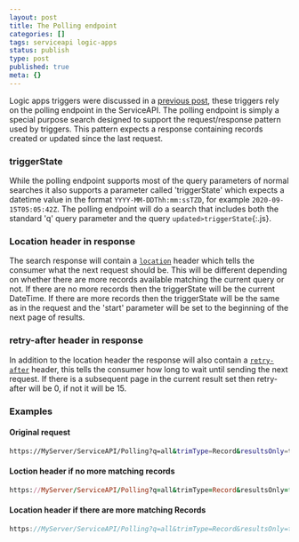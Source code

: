 ```yaml
---
layout: post
title: The Polling endpoint
categories: []
tags: serviceapi logic-apps
status: publish
type: post
published: true
meta: {}
---
```


Logic apps triggers were discussed in a [previous post](http://hprm.info/Logic-Apps-Teams_Integration/), these triggers rely on the polling endpoint in the ServiceAPI. The polling endpoint is simply a special purpose search designed to support the request/response pattern used by triggers. This pattern expects a response containing records created or updated since the last request.

### triggerState

While the polling endpoint supports most of the query parameters of normal searches it also supports a parameter called 'triggerState' which expects a datetime value in the format `YYYY-MM-DDThh:mm:ssTZD`, for example `2020-09-15T05:05:42Z`. The polling endpoint will do a search that includes both the standard 'q' query parameter and the query `updated>triggerState`{:.js}.

### Location header in response

The search response will contain a [`location`](https://developer.mozilla.org/en-US/docs/Web/HTTP/Headers/location) header which tells the consumer what the next request should be. This will be different depending on whether there are more records available matching the current query or not. If there are no more records then the triggerState will be the current DateTime. If there are more records then the triggerState will be the same as in the request and the 'start' parameter will be set to the beginning of the next page of results.

### retry-after header in response

In addition to the location header the response will also contain a [`retry-after`](https://developer.mozilla.org/en-US/docs/Web/HTTP/Headers/Retry-After) header, this tells the consumer how long to wait until sending the next request. If there is a subsequent page in the current result set then retry-after will be 0, if not it will be 15.

### Examples

#### Original request

```bash
https://MyServer/ServiceAPI/Polling?q=all&trimType=Record&resultsOnly=true&pageSize=30&triggerState=2020-09-15T05:05:42Z
```

#### Loction header if no more matching records

```ruby
https://MyServer/ServiceAPI/Polling?q=all&trimType=Record&resultsOnly=true&pageSize=2&triggerState=2020-09-16T02:25:44Z&start=0
```

#### Location header if there are more matching Records

```js
https://MyServer/ServiceAPI/Polling?q=all&trimType=Record&resultsOnly=true&pageSize=2&triggerState=2020-09-15T05:05:42Z&start=30`
```
